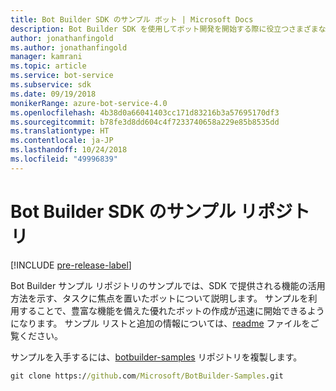 ```yaml
---
title: Bot Builder SDK のサンプル ボット | Microsoft Docs
description: Bot Builder SDK を使用してボット開発を開始する際に役立つさまざまなサンプル ボットについて説明します。
author: jonathanfingold
ms.author: jonathanfingold
manager: kamrani
ms.topic: article
ms.service: bot-service
ms.subservice: sdk
ms.date: 09/19/2018
monikerRange: azure-bot-service-4.0
ms.openlocfilehash: 4b38d0a66041403cc171d83216b3a57695170df3
ms.sourcegitcommit: b78fe3d8dd604c4f7233740658a229e85b8535dd
ms.translationtype: HT
ms.contentlocale: ja-JP
ms.lasthandoff: 10/24/2018
ms.locfileid: "49996839"
---
```

# <a name="bot-builder-sdk-samples-repo"></a>Bot Builder SDK のサンプル リポジトリ
[!INCLUDE [pre-release-label](includes/pre-release-label.md)]

Bot Builder サンプル リポジトリのサンプルでは、SDK で提供される機能の活用方法を示す、タスクに焦点を置いたボットについて説明します。 サンプルを利用することで、豊富な機能を備えた優れたボットの作成が迅速に開始できるようになります。
サンプル リストと追加の情報については、[readme](https://aka.ms/bot-samples-readme) ファイルをご覧ください。

サンプルを入手するには、[botbuilder-samples](https://github.com/Microsoft/botbuilder-samples) リポジトリを複製します。

```cmd
git clone https://github.com/Microsoft/BotBuilder-Samples.git
```
